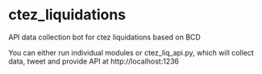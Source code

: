 # ctez_liquidations
API data collection bot for ctez liquidations based on BCD

You can either run individual modules or ctez_liq_api.py, which will collect data, tweet and provide API at http://localhost:1236